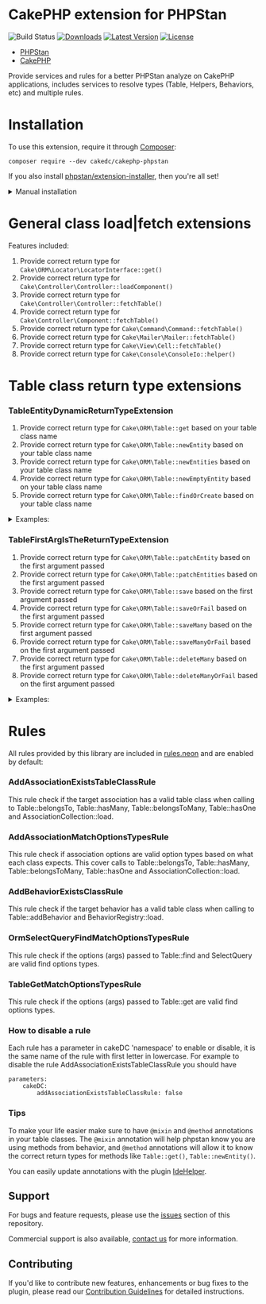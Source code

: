 # CakePHP extension for PHPStan

![Build Status](https://github.com/CakeDC/cakephp-phpstan/actions/workflows/ci.yml/badge.svg)
[![Downloads](https://poser.pugx.org/CakeDC/cakephp-phpstan/d/total.png)](https://packagist.org/packages/CakeDC/cakephp-phpstan)
[![Latest Version](https://poser.pugx.org/CakeDC/cakephp-phpstan/v/stable.png)](https://packagist.org/packages/CakeDC/cakephp-phpstan)
[![License](https://poser.pugx.org/CakeDC/cakephp-phpstan/license.svg)](LICENSE.txt)

* [PHPStan](https://phpstan.org/)
* [CakePHP](https://cakephp.org/)

Provide services and rules for a better PHPStan analyze on CakePHP applications, includes services to resolve types (Table, Helpers, Behaviors, etc)
and multiple rules.

# Installation

To use this extension, require it through [Composer](https://getcomposer.org/):

```
composer require --dev cakedc/cakephp-phpstan
```


If you also install [phpstan/extension-installer](https://github.com/phpstan/extension-installer), then you're all set!

<details>
    <summary>Manual installation</summary>

If you don't want to use `phpstan/extension-installer`, include `extension.neon` in your project's PHPStan config:
```
includes:
    - vendor/cakedc/cakephp-phpstan/extension.neon
```

</details>


# General class load|fetch extensions
Features included:
1. Provide correct return type for `Cake\ORM\Locator\LocatorInterface::get()`
1. Provide correct return type for `Cake\Controller\Controller::loadComponent()`
1. Provide correct return type for `Cake\Controller\Controller::fetchTable()`
1. Provide correct return type for `Cake\Controller\Component::fetchTable()`
1. Provide correct return type for `Cake\Command\Command::fetchTable()`
1. Provide correct return type for `Cake\Mailer\Mailer::fetchTable()`
1. Provide correct return type for `Cake\View\Cell::fetchTable()`
1. Provide correct return type for `Cake\Console\ConsoleIo::helper()`

# Table class return type extensions
### TableEntityDynamicReturnTypeExtension
1. Provide correct return type for `Cake\ORM\Table::get` based on your table class name
1. Provide correct return type for `Cake\ORM\Table::newEntity` based on your table class name
1. Provide correct return type for `Cake\ORM\Table::newEntities` based on your table class name
1. Provide correct return type for `Cake\ORM\Table::newEmptyEntity` based on your table class name
1. Provide correct return type for `Cake\ORM\Table::findOrCreate` based on your table class name

<details>
      <summary>Examples:</summary>

```php
  //Now PHPStan know that \App\Models\Table\NotesTable::get returns \App\Model\Entity\Note
  $note = $this->Notes->get(1);
  $note->note = 'My new note';//No error

  //Now PHPStan know that \App\Models\Table\NotesTable::newEntity returns \App\Model\Entity\Note
  $note = $this->Notes->newEntity($data);
  $note->note = 'My new note new entity';//No error

  //Now PHPStan know that \App\Models\Table\NotesTable::newEmptyEntity returns \App\Model\Entity\Note
  $note = $this->Notes->newEmptyEntity($data);
  $note->note = 'My new note new empty entity';//No error

   //Now PHPStan know that \App\Models\Table\NotesTable::findOrCreate returns \App\Model\Entity\Note
  $note = $this->Notes->findOrCreate($data);
  $note->note = 'My entity found or created';//No error

  //Now PHPStan know that \App\Models\Table\NotesTable::newEntities returns \App\Model\Entity\Note[]
  $notes = $this->Notes->newEntities($data);
  foreach ($notes as $note) {
    $note->note = 'My new note';//No error
  }
```
</details>

### TableFirstArgIsTheReturnTypeExtension
1. Provide correct return type for `Cake\ORM\Table::patchEntity` based on the first argument passed
1. Provide correct return type for `Cake\ORM\Table::patchEntities` based on the first argument passed
1. Provide correct return type for `Cake\ORM\Table::save` based on the first argument passed
1. Provide correct return type for `Cake\ORM\Table::saveOrFail` based on the first argument passed
1. Provide correct return type for `Cake\ORM\Table::saveMany` based on the first argument passed
1. Provide correct return type for `Cake\ORM\Table::saveManyOrFail` based on the first argument passed
1. Provide correct return type for `Cake\ORM\Table::deleteMany` based on the first argument passed
1. Provide correct return type for `Cake\ORM\Table::deleteManyOrFail` based on the first argument passed


<details>
      <summary>Examples:</summary>

```php
  //Now PHPStan know that \App\Models\Table\NotesTable::get returns \App\Model\Entity\Note
  $note = $this->Notes->get(1);
  $notes = $this->Notes->newEntities($data);

  //Since PHPStan knows the type of $note, these methods call use the same type as return type:
  $note = $this->Notes->patchEntity($note, $data);
  $text = $note->note;//No error.

  $note = $this->Notes->save($note);
  $text = $note->note;//No error.

  $note = $this->Notes->saveOrFail($note);
  $text = $note->note;//No error.
  //Since PHPStan knows the type of $notes, these methods call use the same type as return type:
  $notes = $this->Notes->patchEntities($notes);
  $notes = $this->Notes->saveMany($notes);
  $notes = $this->Notes->saveManyOrFail($notes);
  $notes = $this->Notes->deleteMany($notes);
  $notes = $this->Notes->deleteManyOrFail($notes);
```
</details>

# Rules
All rules provided by this library are included in [rules.neon](rules.neon) and are enabled by default:

### AddAssociationExistsTableClassRule
This rule check if the target association has a valid table class when calling to Table::belongsTo,
Table::hasMany, Table::belongsToMany, Table::hasOne and AssociationCollection::load.

### AddAssociationMatchOptionsTypesRule
This rule check if association options are valid option types based on what each class expects. This cover calls to Table::belongsTo,
Table::hasMany, Table::belongsToMany, Table::hasOne and AssociationCollection::load.

### AddBehaviorExistsClassRule
This rule check if the target behavior has a valid table class when calling to Table::addBehavior and BehaviorRegistry::load.

### OrmSelectQueryFindMatchOptionsTypesRule
This rule check if the options (args) passed to Table::find and SelectQuery are valid find options types.

### TableGetMatchOptionsTypesRule
This rule check if the options (args) passed to Table::get are valid find options types.


### How to disable a rule
Each rule has a parameter in cakeDC 'namespace' to enable or disable, it is the same name of the
rule with first letter in lowercase.
For example to disable the rule AddAssociationExistsTableClassRule you should have
```
parameters:
	cakeDC:
	 	addAssociationExistsTableClassRule: false
```

### Tips
To make your life easier make sure to have `@mixin` and `@method` annotations in your table classes.
The `@mixin` annotation will help phpstan know you are using methods from behavior, and `@method` annotations
will allow it to know the correct return types for methods like `Table::get()`, `Table::newEntity()`.

You can easily update annotations with the plugin [IdeHelper](https://github.com/dereuromark/cakephp-ide-helper).

Support
-------

For bugs and feature requests, please use the [issues](https://github.com/CakeDC/cakephp-phpstan/issues) section of this repository.

Commercial support is also available, [contact us](https://www.cakedc.com/contact) for more information.

Contributing
------------

If you'd like to contribute new features, enhancements or bug fixes to the plugin, please read our [Contribution Guidelines](https://www.cakedc.com/contribution-guidelines) for detailed instructions.
